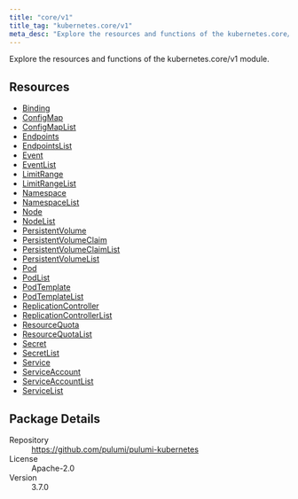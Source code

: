 ```yaml
---
title: "core/v1"
title_tag: "kubernetes.core/v1"
meta_desc: "Explore the resources and functions of the kubernetes.core/v1 module."
---
```


<!-- WARNING: this file was generated by Pulumi Docs Generator. -->
<!-- Do not edit by hand unless you're certain you know what you are doing! -->

Explore the resources and functions of the kubernetes.core/v1 module.

<h2 id="resources">Resources</h2>
<ul class="api">
    <li><a href="binding" title="Binding"><span class="symbol resource"></span>Binding</a></li>
    <li><a href="configmap" title="ConfigMap"><span class="symbol resource"></span>ConfigMap</a></li>
    <li><a href="configmaplist" title="ConfigMapList"><span class="symbol resource"></span>ConfigMapList</a></li>
    <li><a href="endpoints" title="Endpoints"><span class="symbol resource"></span>Endpoints</a></li>
    <li><a href="endpointslist" title="EndpointsList"><span class="symbol resource"></span>EndpointsList</a></li>
    <li><a href="event" title="Event"><span class="symbol resource"></span>Event</a></li>
    <li><a href="eventlist" title="EventList"><span class="symbol resource"></span>EventList</a></li>
    <li><a href="limitrange" title="LimitRange"><span class="symbol resource"></span>LimitRange</a></li>
    <li><a href="limitrangelist" title="LimitRangeList"><span class="symbol resource"></span>LimitRangeList</a></li>
    <li><a href="namespace" title="Namespace"><span class="symbol resource"></span>Namespace</a></li>
    <li><a href="namespacelist" title="NamespaceList"><span class="symbol resource"></span>NamespaceList</a></li>
    <li><a href="node" title="Node"><span class="symbol resource"></span>Node</a></li>
    <li><a href="nodelist" title="NodeList"><span class="symbol resource"></span>NodeList</a></li>
    <li><a href="persistentvolume" title="PersistentVolume"><span class="symbol resource"></span>PersistentVolume</a></li>
    <li><a href="persistentvolumeclaim" title="PersistentVolumeClaim"><span class="symbol resource"></span>PersistentVolumeClaim</a></li>
    <li><a href="persistentvolumeclaimlist" title="PersistentVolumeClaimList"><span class="symbol resource"></span>PersistentVolumeClaimList</a></li>
    <li><a href="persistentvolumelist" title="PersistentVolumeList"><span class="symbol resource"></span>PersistentVolumeList</a></li>
    <li><a href="pod" title="Pod"><span class="symbol resource"></span>Pod</a></li>
    <li><a href="podlist" title="PodList"><span class="symbol resource"></span>PodList</a></li>
    <li><a href="podtemplate" title="PodTemplate"><span class="symbol resource"></span>PodTemplate</a></li>
    <li><a href="podtemplatelist" title="PodTemplateList"><span class="symbol resource"></span>PodTemplateList</a></li>
    <li><a href="replicationcontroller" title="ReplicationController"><span class="symbol resource"></span>ReplicationController</a></li>
    <li><a href="replicationcontrollerlist" title="ReplicationControllerList"><span class="symbol resource"></span>ReplicationControllerList</a></li>
    <li><a href="resourcequota" title="ResourceQuota"><span class="symbol resource"></span>ResourceQuota</a></li>
    <li><a href="resourcequotalist" title="ResourceQuotaList"><span class="symbol resource"></span>ResourceQuotaList</a></li>
    <li><a href="secret" title="Secret"><span class="symbol resource"></span>Secret</a></li>
    <li><a href="secretlist" title="SecretList"><span class="symbol resource"></span>SecretList</a></li>
    <li><a href="service" title="Service"><span class="symbol resource"></span>Service</a></li>
    <li><a href="serviceaccount" title="ServiceAccount"><span class="symbol resource"></span>ServiceAccount</a></li>
    <li><a href="serviceaccountlist" title="ServiceAccountList"><span class="symbol resource"></span>ServiceAccountList</a></li>
    <li><a href="servicelist" title="ServiceList"><span class="symbol resource"></span>ServiceList</a></li>
</ul>

<h2 id="package-details">Package Details</h2>
<dl class="package-details">
	<dt>Repository</dt>
	<dd><a href="https://github.com/pulumi/pulumi-kubernetes">https://github.com/pulumi/pulumi-kubernetes</a></dd>
	<dt>License</dt>
	<dd>Apache-2.0</dd>
	<dt>Version</dt>
	<dd>3.7.0</dd>
</dl>

